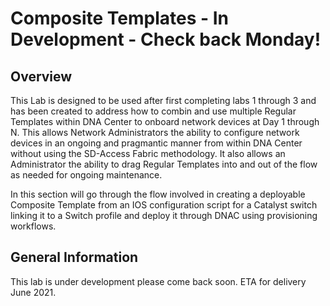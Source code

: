 # Composite Templates - In Development - Check back Monday!
## Overview
This Lab is designed to be used after first completing labs 1 through 3 and has been created to address how to combin and use multiple Regular Templates within DNA Center to onboard network devices at Day 1 through N. This allows Network Administrators the ability to configure network devices in an ongoing and pragmantic manner from within DNA Center without using the SD-Access Fabric methodology. It also allows an Administrator the ability to drag Regular Templates into and out of the flow as needed for ongoing maintenance.

In this section will go through the flow involved in creating a deployable Composite Template from an IOS configuration script for a Catalyst switch linking it to a Switch profile and deploy it through DNAC using provisioning workflows.

## General Information
This lab is under development please come back soon. ETA for delivery June 2021.

